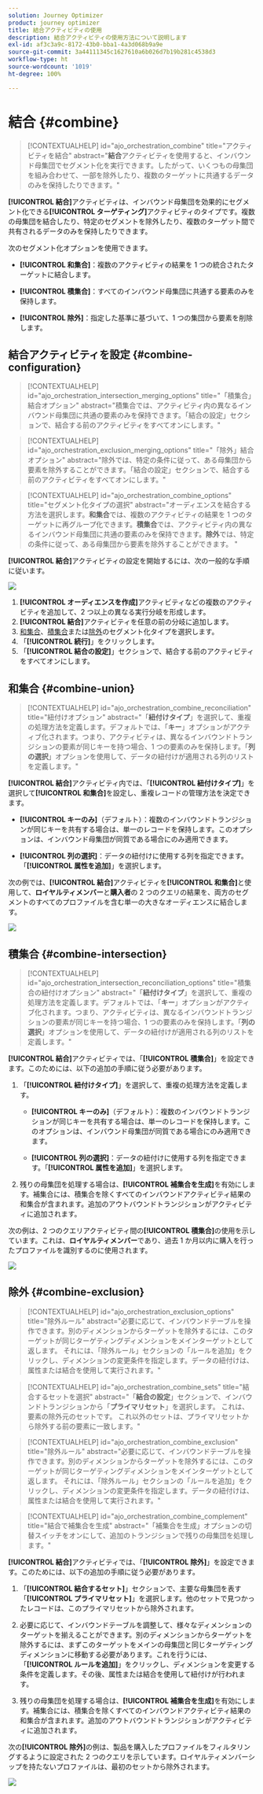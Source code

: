 ```yaml
---
solution: Journey Optimizer
product: journey optimizer
title: 結合アクティビティの使用
description: 結合アクティビティの使用方法について説明します
exl-id: af3c3a9c-8172-43b0-bba1-4a3d068b9a9e
source-git-commit: 3a44111345c1627610a6b026d7b19b281c4538d3
workflow-type: ht
source-wordcount: '1019'
ht-degree: 100%

---
```



# 結合 {#combine}

>[!CONTEXTUALHELP]
>id="ajo_orchestration_combine"
>title="アクティビティを結合"
>abstract="**結合**&#x200B;アクティビティを使用すると、インバウンド母集団でセグメント化を実行できます。したがって、いくつもの母集団を組み合わせて、一部を除外したり、複数のターゲットに共通するデータのみを保持したりできます。"

**[!UICONTROL 結合]**&#x200B;アクティビティは、インバウンド母集団を効果的にセグメント化できる&#x200B;**[!UICONTROL ターゲティング]**&#x200B;アクティビティのタイプです。複数の母集団を結合したり、特定のセグメントを除外したり、複数のターゲット間で共有されるデータのみを保持したりできます。

次のセグメント化オプションを使用できます。

* **[!UICONTROL 和集合]**：複数のアクティビティの結果を 1 つの統合されたターゲットに結合します。

* **[!UICONTROL 積集合]**：すべてのインバウンド母集団に共通する要素のみを保持します。

* **[!UICONTROL 除外]**：指定した基準に基づいて、1 つの集団から要素を削除します。

## 結合アクティビティを設定 {#combine-configuration}

>[!CONTEXTUALHELP]
>id="ajo_orchestration_intersection_merging_options"
>title="「積集合」結合オプション"
>abstract="積集合では、アクティビティ内の異なるインバウンド母集団に共通の要素のみを保持できます。「結合の設定」セクションで、結合する前のアクティビティをすべてオンにします。"

>[!CONTEXTUALHELP]
>id="ajo_orchestration_exclusion_merging_options"
>title="「除外」結合オプション"
>abstract="除外では、特定の条件に従って、ある母集団から要素を除外することができます。「結合の設定」セクションで、結合する前のアクティビティをすべてオンにします。"

>[!CONTEXTUALHELP]
>id="ajo_orchestration_combine_options"
>title="セグメント化タイプの選択"
>abstract="オーディエンスを結合する方法を選択します。**和集合**&#x200B;では、複数のアクティビティの結果を 1 つのターゲットに再グループ化できます。**積集合**&#x200B;では、アクティビティ内の異なるインバウンド母集団に共通の要素のみを保持できます。**除外**&#x200B;では、特定の条件に従って、ある母集団から要素を除外することができます。 "

**[!UICONTROL 結合]**&#x200B;アクティビティの設定を開始するには、次の一般的な手順に従います。

![](../assets/orchestrated-union.png)

1. **[!UICONTROL オーディエンスを作成]**&#x200B;アクティビティなどの複数のアクティビティを追加して、2 つ以上の異なる実行分岐を形成します。
1. **[!UICONTROL 結合]**&#x200B;アクティビティを任意の前の分岐に追加します。
1. [和集合](#union)、[積集合](#intersection)または[除外](#exclusion)のセグメント化タイプを選択します。
1. 「**[!UICONTROL 続行]**」をクリックします。
1. 「**[!UICONTROL 結合の設定]**」セクションで、結合する前のアクティビティをすべてオンにします。

## 和集合 {#combine-union}

>[!CONTEXTUALHELP]
>id="ajo_orchestration_combine_reconciliation"
>title="紐付けオプション"
>abstract="「**紐付けタイプ**」を選択して、重複の処理方法を定義します。デフォルトでは、「**キー**」オプションがアクティブ化されます。つまり、アクティビティは、異なるインバウンドトランジションの要素が同じキーを持つ場合、1 つの要素のみを保持します。「**列の選択**」オプションを使用して、データの紐付けが適用される列のリストを定義します。"

**[!UICONTROL 結合]**&#x200B;アクティビティ内では、「**[!UICONTROL 紐付けタイプ]**」を選択して&#x200B;**[!UICONTROL 和集合]**&#x200B;を設定し、重複レコードの管理方法を決定できます。

* **[!UICONTROL キーのみ]**（デフォルト）：複数のインバウンドトランジションが同じキーを共有する場合は、単一のレコードを保持します。このオプションは、インバウンド母集団が同質である場合にのみ適用できます。

* **[!UICONTROL 列の選択]**：データの紐付けに使用する列を指定できます。「**[!UICONTROL 属性を追加]**」を選択します。

次の例では、**[!UICONTROL 結合]**&#x200B;アクティビティを&#x200B;**[!UICONTROL 和集合]**&#x200B;と使用して、**ロイヤルティメンバー**&#x200B;と&#x200B;**購入者**&#x200B;の 2 つのクエリの結果を、両方のセグメントのすべてのプロファイルを含む単一の大きなオーディエンスに結合します。

![](../assets/orchestrated-union-example.png)

## 積集合 {#combine-intersection}

>[!CONTEXTUALHELP]
>id="ajo_orchestration_intersection_reconciliation_options"
>title="積集合の紐付けオプション"
>abstract="「**紐付けタイプ**」を選択して、重複の処理方法を定義します。デフォルトでは、「**キー**」オプションがアクティブ化されます。つまり、アクティビティは、異なるインバウンドトランジションの要素が同じキーを持つ場合、1 つの要素のみを保持します。「**列の選択**」オプションを使用して、データの紐付けが適用される列のリストを定義します。"

**[!UICONTROL 結合]**&#x200B;アクティビティでは、「**[!UICONTROL 積集合]**」を設定できます。このためには、以下の追加の手順に従う必要があります。

1. 「**[!UICONTROL 紐付けタイプ]**」を選択して、重複の処理方法を定義します。

   * **[!UICONTROL キーのみ]**（デフォルト）：複数のインバウンドトランジションが同じキーを共有する場合は、単一のレコードを保持します。このオプションは、インバウンド母集団が同質である場合にのみ適用できます。

   * **[!UICONTROL 列の選択]**：データの紐付けに使用する列を指定できます。「**[!UICONTROL 属性を追加]**」を選択します。

1. 残りの母集団を処理する場合は、**[!UICONTROL 補集合を生成]**&#x200B;を有効にします。補集合には、積集合を除くすべてのインバウンドアクティビティ結果の和集合が含まれます。追加のアウトバウンドトランジションがアクティビティに追加されます。

次の例は、2 つのクエリアクティビティ間の&#x200B;**[!UICONTROL 積集合]**&#x200B;の使用を示しています。これは、**ロイヤルティメンバー**&#x200B;であり、過去 1 か月以内に購入を行ったプロファイルを識別するのに使用されます。

![](../assets/orchestrated-intersection-example.png)


## 除外 {#combine-exclusion}

>[!CONTEXTUALHELP]
>id="ajo_orchestration_exclusion_options"
>title="除外ルール"
>abstract="必要に応じて、インバウンドテーブルを操作できます。別のディメンションからターゲットを除外するには、このターゲットが同じターゲティングディメンションをメインターゲットとして返します。 それには、「除外ルール」セクションの「ルールを追加」をクリックし、ディメンションの変更条件を指定します。データの紐付けは、属性または結合を使用して実行されます。"

>[!CONTEXTUALHELP]
>id="ajo_orchestration_combine_sets"
>title="結合するセットを選択"
>abstract="「**結合の設定**」セクションで、インバウンドトランジションから「**プライマリセット**」を選択します。 これは、要素の除外元のセットです。 これ以外のセットは、プライマリセットから除外する前の要素に一致します。"

>[!CONTEXTUALHELP]
>id="ajo_orchestration_combine_exclusion"
>title="除外ルール"
>abstract="必要に応じて、インバウンドテーブルを操作できます。別のディメンションからターゲットを除外するには、このターゲットが同じターゲティングディメンションをメインターゲットとして返します。 それには、「除外ルール」セクションの「ルールを追加」をクリックし、ディメンションの変更条件を指定します。データの紐付けは、属性または結合を使用して実行されます。"

>[!CONTEXTUALHELP]
>id="ajo_orchestration_combine_complement"
>title="結合で補集合を生成"
>abstract="「補集合を生成」オプションの切替スイッチをオンにして、追加のトランジションで残りの母集団を処理します。"

**[!UICONTROL 結合]**&#x200B;アクティビティでは、「**[!UICONTROL 除外]**」を設定できます。このためには、以下の追加の手順に従う必要があります。

1. 「**[!UICONTROL 結合するセット]**」セクションで、主要な母集団を表す「**[!UICONTROL プライマリセット]**」を選択します。他のセットで見つかったレコードは、このプライマリセットから除外されます。

1. 必要に応じて、インバウンドテーブルを調整して、様々なディメンションのターゲットを揃えることができます。別のディメンションからターゲットを除外するには、まずこのターゲットをメインの母集団と同じターゲティングディメンションに移動する必要があります。これを行うには、「**[!UICONTROL ルールを追加]**」をクリックし、ディメンションを変更する条件を定義します。その後、属性または結合を使用して紐付けが行われます。

1. 残りの母集団を処理する場合は、**[!UICONTROL 補集合を生成]**&#x200B;を有効にします。補集合には、積集合を除くすべてのインバウンドアクティビティ結果の和集合が含まれます。追加のアウトバウンドトランジションがアクティビティに追加されます。

次の&#x200B;**[!UICONTROL 除外]**&#x200B;の例は、製品を購入したプロファイルをフィルタリングするように設定された 2 つのクエリを示しています。ロイヤルティメンバーシップを持たないプロファイルは、最初のセットから除外されます。

![](../assets/orchestrated-exclusion-example.png)

